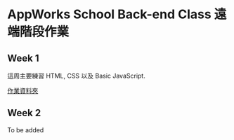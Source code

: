 # AppWorks School Back-end Class 遠端階段作業

## Week 1

這周主要練習 HTML, CSS 以及 Basic JavaScript.

[作業資料夾](https://github.com/nauish/remote-assignments/tree/main/Week-1)

## Week 2

To be added
